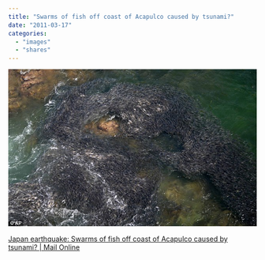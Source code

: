 ```yaml
---
title: "Swarms of fish off coast of Acapulco caused by tsunami?"
date: "2011-03-17"
categories: 
  - "images"
  - "shares"
---
```


![](images/tumblr_li1sjygGY81qz4vrlo1_640.jpg)

[Japan earthquake: Swarms of fish off coast of Acapulco caused by tsunami? | Mail Online](http://www.dailymail.co.uk/news/article-1365538/Japan-earthquake-Swarms-fish-coast-Acapulco-caused-tsunami.html)
